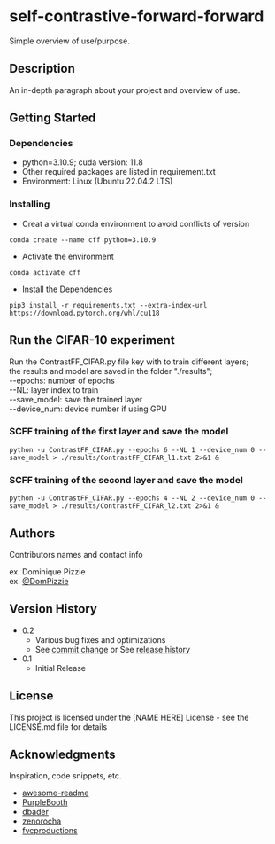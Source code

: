 # self-contrastive-forward-forward
Simple overview of use/purpose.

## Description

An in-depth paragraph about your project and overview of use.

## Getting Started

### Dependencies

* python=3.10.9; cuda version: 11.8
* Other required packages are listed in requirement.txt
* Environment: Linux (Ubuntu 22.04.2 LTS)

### Installing

* Creat a virtual conda environment to avoid conflicts of version
```
conda create --name cff python=3.10.9
```
* Activate the environment
```
conda activate cff
```
* Install the Dependencies
```
pip3 install -r requirements.txt --extra-index-url https://download.pytorch.org/whl/cu118
```

## Run the CIFAR-10 experiment

Run the ContrastFF_CIFAR.py file key with to train different layers;  
the results and model are saved in the folder "./results";  
--epochs: number of epochs  
--NL: layer index to train  
--save_model: save the trained layer  
--device_num: device number if using GPU 

### SCFF training of the first layer and save the model
```
python -u ContrastFF_CIFAR.py --epochs 6 --NL 1 --device_num 0 --save_model > ./results/ContrastFF_CIFAR_l1.txt 2>&1 &
```
### SCFF training of the second layer and save the model
```
python -u ContrastFF_CIFAR.py --epochs 4 --NL 2 --device_num 0 --save_model > ./results/ContrastFF_CIFAR_l2.txt 2>&1 &
```

## Authors

Contributors names and contact info

ex. Dominique Pizzie  
ex. [@DomPizzie](https://twitter.com/dompizzie)

## Version History

* 0.2
    * Various bug fixes and optimizations
    * See [commit change]() or See [release history]()
* 0.1
    * Initial Release

## License

This project is licensed under the [NAME HERE] License - see the LICENSE.md file for details

## Acknowledgments

Inspiration, code snippets, etc.
* [awesome-readme](https://github.com/matiassingers/awesome-readme)
* [PurpleBooth](https://gist.github.com/PurpleBooth/109311bb0361f32d87a2)
* [dbader](https://github.com/dbader/readme-template)
* [zenorocha](https://gist.github.com/zenorocha/4526327)
* [fvcproductions](https://gist.github.com/fvcproductions/1bfc2d4aecb01a834b46)